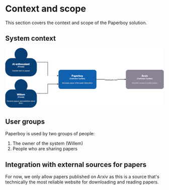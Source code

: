 # Context and scope

This section covers the context and scope of the Paperboy solution.

## System context

![Business context](images/business-context.png)

## User groups

Paperboy is used by two groups of people:

1. The owner of the system (Willem)
2. People who are sharing papers

## Integration with external sources for papers

For now, we only allow papers published on Arxiv as this is a source that's technically the most reliable website
for downloading and reading papers. 
